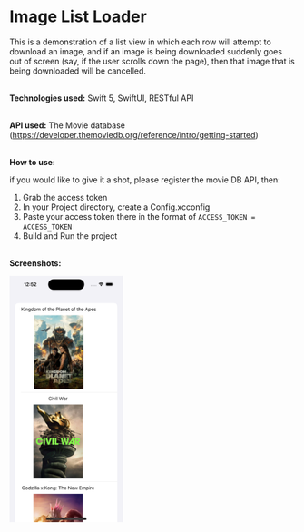 # Image List Loader #

This is a demonstration of a list view in which each row will attempt to download an image, and if an image is being downloaded suddenly goes out of screen (say, if the user scrolls down the page), then that image that is being downloaded will be cancelled.
<br><br>


**Technologies used:** Swift 5, SwiftUI, RESTful API
<br><br>


**API used:** The Movie database (https://developer.themoviedb.org/reference/intro/getting-started)
<br><br>

**How to use:**

if you would like to give it a shot, please register the movie DB API, then:
1. Grab the access token
2. In your Project directory, create a Config.xcconfig
3. Paste your access token there in the format of `ACCESS_TOKEN = ACCESS_TOKEN`
4. Build and Run the project
<br><br>



**Screenshots:**

<img src="Screenshots/Screenshot01.png" alt="LoginView" width="200"> 